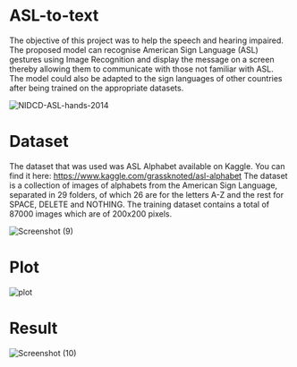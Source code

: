 # ASL-to-text

The objective of this project was to help the speech and hearing impaired. The proposed model can recognise American Sign Language (ASL) gestures using Image Recognition and display the message on a screen thereby allowing them to communicate with those not familiar with ASL.  
The model could also be adapted to the sign languages of other countries after being trained on the appropriate datasets.

![NIDCD-ASL-hands-2014](https://user-images.githubusercontent.com/83747330/123040083-cd11e780-d410-11eb-90c7-82c4fdf0ed3a.jpg)


# Dataset

The dataset that was used was ASL Alphabet available on Kaggle. You can find it here: https://www.kaggle.com/grassknoted/asl-alphabet
The dataset is a collection of images of alphabets from the American Sign Language, separated in 29 folders, of which 26 are for the letters A-Z and the rest for SPACE, DELETE and NOTHING. The training dataset contains a total of 87000 images which are of 200x200 pixels.

![Screenshot (9)](https://user-images.githubusercontent.com/83747330/123039533-f67e4380-d40f-11eb-92db-09b6bfe13e7f.png)

# Plot

![plot](https://user-images.githubusercontent.com/83747330/123040184-faf72c00-d410-11eb-9f4c-1aeadac3ecea.png)

# Result

![Screenshot (10)](https://user-images.githubusercontent.com/83747330/123040256-182bfa80-d411-11eb-8e80-4d5e9d2e7c89.png)

